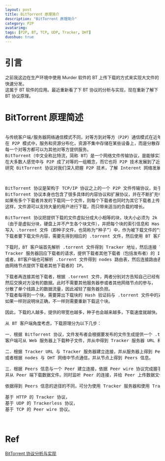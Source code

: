 ```yaml
---
layout: post
title: BitTorrent 原理简介
description: "BitTorrent 原理简介"
category: P2P
avatarimg:
tags: [P2P, BT, TCP, UDP, Tracker, DHT]
duoshuo: true
---
```



# 引言

之前我这边在生产环境中使用 Murder 软件的 BT 上传下载的方式来实现大文件的快速分发。  
这属于 BT 软件的应用。最近重新看了下 BT 协议的分析与实现，现在重新了解下 BT 协议原理。


# BitTorrent 原理简述

<pre>

与传统客户端/服务器网络通信模式不同，对等方到对等方（P2P）通信模式在近年来越来越流行起来。
在 P2P 模式中，服务和资源分布化，资源不集中存储在某些设备上，而是分散存储在运行 P2P 程序的设备上，
每一个对等方都可以为其他对等方提供服务。
BitTorrent（中文全称比特流，简称 BT）是一个网络文件传输协议，是能够实现点对点文件分享的技术。
在大多数人感觉中与 P2P 成了对等的一组概念，而它也将 P2P 技术发展到了近乎完美的地步。
研究 BitTorrent 协议对我们深入把握 P2P 技术，了解 Interent 网络发展的未来走向有很大的意义。

</pre>


<pre>

BitTorrent 协议是架构于 TCP/IP 协议之上的一个 P2P 文件传输协议，处于 TCP/IP 结构的应用层。
BitTorrent 协议本身也包含了很多具体的内容协议和扩展协议，并在不断扩充中。
如果有多个下载者并发的下载同一个文件，则每个下载者也同时为其它下载者上传文件，
这样，文件源可以支持大量的用户进行下载，而只带来适当的负载的增长。

BitTorrent 协议把提供下载的文件虚拟分成大小相等的块，块大小必须为 2k 的整数次方
（由于是虚拟分块，硬盘上并不产生各个块文件），并把每个块的索引信息和 Hash 验证码
写入 .torrent 文件（即种子文件，也简称为“种子”）中，作为被下载文件的“索引”。 
下载者要下载文件内容，需要先得到相应的 .torrent 文件，然后使用 BT 客户端软件进行下载。 

下载时，BT 客户端首先解析 .torrent 文件得到 Tracker 地址，然后连接 Tracker 服务器。
Tracker 服务器回应下载者的请求，提供下载者其他下载者（包括发布者）的 IP。
或者，BT客户端也可解析 .torrent 文件得到 nodes 路由表，然后连接路由表中的有效节点，
由网络节点提供下载者其他下载者的 IP。

下载者再连接其他下载者，根据 .torrent 文件，两者分别对方告知自己已经有的块，
然后交换对方没有的数据。此时不需要其他服务器参或者其他网络节点的参与，
分散了单个线路上的数据流量，因此减轻了服务器负担。
下载者每得到一个块，需要算出下载块的 Hash 验证码与 .torrent 文件中的对比，
如果一样则说明块正确，不一样则需要重新下载这个块。

因此，下载的人越多，提供的带宽也越多，种子也会越来越多，下载速度就越快。

从 BT 客户端角度考虑，下载原理分为以下几步：

一．根据 BitTorrent 协议，文件发布者会根据要发布的文件生成提供一个 .torrent 文件。
客户端可从 Web 服务器上下载种子文件，并从中得到 Tracker 服务器 URL 和 DHT 网络 nodes 等信息。

二．根据 Tracker URL 与 Tracker 服务器建立连接，并从服务器上得到 Peers 信息。
或者根据 nodes 与 DHT 网络中节点通信，并从节点上得到 Peers 信息。

三．根据 Peers 信息与一个 Peer 建立连接，依据 Peer wire 协议完成握手，
并从 Peer 端下载数据文件。同时监听 Peer 的连接，并给 Peer 上传数据文件。

依据得到 Peers 信息的途径的不同，可分为使用 Tracker 服务器和使用 Trackerless DHT 网络两种方式。

基于 HTTP 的 Tracker 协议，
基于 UDP 的 Trackerless 协议，
基于 TCP 的 Peer wire 协议。


</pre>

# Ref
[BitTorrent 协议分析与实现](http://www.webpaas.com/usr/uploads/2015/01/52279564.pdf)  
